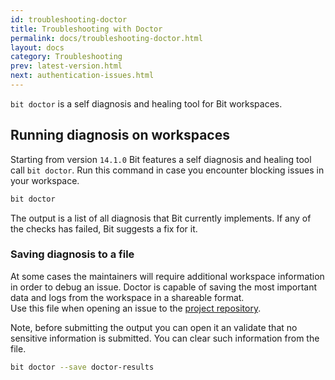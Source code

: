 ```yaml
---
id: troubleshooting-doctor
title: Troubleshooting with Doctor
permalink: docs/troubleshooting-doctor.html
layout: docs
category: Troubleshooting
prev: latest-version.html
next: authentication-issues.html
---
```


`bit doctor` is a self diagnosis and healing tool for Bit workspaces.

## Running diagnosis on workspaces

Starting from version `14.1.0` Bit features a self diagnosis and healing tool call `bit doctor`. Run this command in case you encounter blocking issues in your workspace.

```sh
bit doctor
```

The output is a list of all diagnosis that Bit currently implements. If any of the checks has failed, Bit suggests a fix for it.

### Saving diagnosis to a file

At some cases the maintainers will require additional workspace information in order to debug an issue. Doctor is capable of saving the most important data and logs from the workspace in a shareable format.  
Use this file when opening an issue to the [project repository](https://github.com/teambit/bit).

Note, before submitting the output you can open it an validate that no sensitive information is submitted. You can clear such information from the file.

```sh
bit doctor --save doctor-results
```
